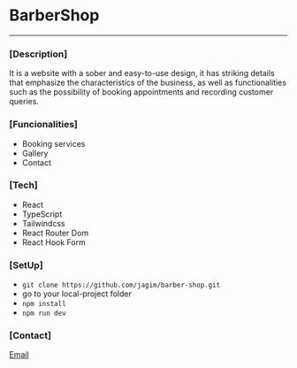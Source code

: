 # BarberShop
***

### [Description]
It is a website with a sober and easy-to-use design, it has striking details that emphasize the characteristics of the business, as well as functionalities such as the possibility of booking appointments and recording customer queries.

### [Funcionalities]
- Booking services
- Gallery
- Contact

### [Tech]
- React
- TypeScript
- Tailwindcss
- React Router Dom
- React Hook Form

### [SetUp]
- `git clone https://github.com/jagim/barber-shop.git`
- go to your local-project folder
- `npm install`
- `npm run dev`

### [Contact]
[Email](gimenez.javi.05@gmail.com)
